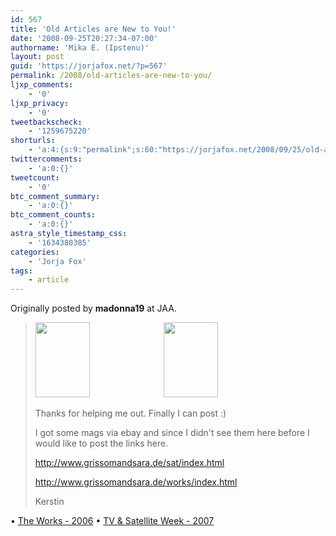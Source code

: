 ```yaml
---
id: 567
title: 'Old Articles are New to You!'
date: '2008-09-25T20:27:34-07:00'
authorname: 'Mika E. (Ipstenu)'
layout: post
guid: 'https://jorjafox.net/?p=567'
permalink: /2008/old-articles-are-new-to-you/
ljxp_comments:
    - '0'
ljxp_privacy:
    - '0'
tweetbackscheck:
    - '1259675220'
shorturls:
    - 'a:4:{s:9:"permalink";s:60:"https://jorjafox.net/2008/09/25/old-articles-are-new-to-you/";s:7:"tinyurl";s:25:"http://tinyurl.com/lnxuof";s:4:"isgd";s:18:"http://is.gd/534xK";s:5:"bitly";s:20:"http://bit.ly/5YMeRo";}'
twittercomments:
    - 'a:0:{}'
tweetcount:
    - '0'
btc_comment_summary:
    - 'a:0:{}'
btc_comment_counts:
    - 'a:0:{}'
astra_style_timestamp_css:
    - '1634380385'
categories:
    - 'Jorja Fox'
tags:
    - article
---
```


Originally posted by <b>madonna19</b> at JAA.

<blockquote>
<a href="http://pics.livejournal.com/madonna19/pic/0004f3yg/"><img height="120" width="87" border="0" alt="" src="http://pics.livejournal.com/madonna19/pic/0004f3yg" /></a>&nbsp;&nbsp;&nbsp;&nbsp;&nbsp;&nbsp;&nbsp;&nbsp;&nbsp;&nbsp;&nbsp;&nbsp;&nbsp;&nbsp;&nbsp;&nbsp;&nbsp;&nbsp;&nbsp;&nbsp;&nbsp;&nbsp;&nbsp;&nbsp;&nbsp;&nbsp;&nbsp;&nbsp;&nbsp; <a href="http://pics.livejournal.com/madonna19/pic/0004gaqw/"><img height="120" width="87" border="0" alt="" src="http://pics.livejournal.com/madonna19/pic/0004gaqw" /></a>

Thanks for helping me out. Finally I can post :)

I got some mags via ebay and since I didn&#39;t see them here before I would like to post the links here.

http://www.grissomandsara.de/sat/index.html

http://www.grissomandsara.de/works/index.html

Kerstin
</blockquote>

&bull; <a href="https://jorjafox.net/wiki/The_Works_%28July_2006%29">The Works - 2006</a>
&bull; <a href="https://jorjafox.net/wiki/TV_%26_Satellite_Week_%2827_January_-_2_February_2007%29">TV & Satellite Week - 2007</a>


